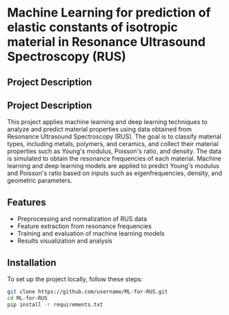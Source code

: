# Machine Learning for prediction of elastic constants of isotropic material in Resonance Ultrasound Spectroscopy (RUS)

## Project Description
## Project Description
This project applies machine learning and deep learning techniques to analyze and predict material properties using data obtained from Resonance Ultrasound Spectroscopy (RUS). The goal is to classify material types, including metals, polymers, and ceramics, and collect their material properties such as Young's modulus, Poisson's ratio, and density. The data is simulated to obtain the resonance frequencies of each material. Machine learning and deep learning models are applied to predict Young's modulus and Poisson's ratio based on inputs such as eigenfrequencies, density, and geometric parameters.


## Features
- Preprocessing and normalization of RUS data
- Feature extraction from resonance frequencies
- Training and evaluation of machine learning models
- Results visualization and analysis

## Installation
To set up the project locally, follow these steps:

```bash
git clone https://github.com/username/ML-for-RUS.git
cd ML-for-RUS
pip install -r requirements.txt
